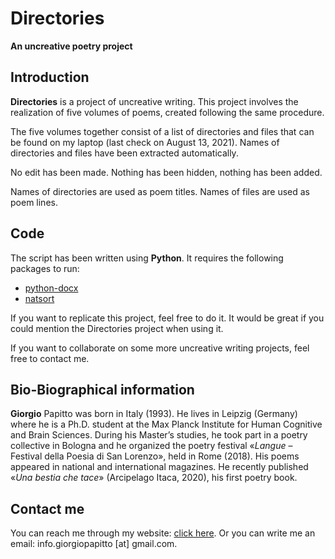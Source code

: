 # Directories
**An uncreative poetry project**

## Introduction
**Directories** is a project of uncreative writing. This project involves the realization of five volumes of poems, created following the same procedure. 

The five volumes together consist of a list of directories and files that can be found on my laptop (last check on August 13, 2021). Names of directories and files have been extracted automatically. 

No edit has been made. Nothing has been hidden, nothing has been added. 

Names of directories are used as poem titles. Names of files are used as poem lines. 

## Code
The script has been written using **Python**. It requires the following packages to run:
- [python-docx](https://pypi.org/project/python-docx/)
- [natsort](https://pypi.org/project/natsort/)

If you want to replicate this project, feel free to do it. It would be great if you could mention the Directories project when using it.

If you want to collaborate on some more uncreative writing projects, feel free to contact me.

## Bio-Biographical information
**Giorgio** Papitto was born in Italy (1993). He lives in Leipzig (Germany) where he is a Ph.D. student at the Max Planck Institute for Human Cognitive and Brain Sciences. During his Master’s studies, he took part in a poetry collective in Bologna and he organized the poetry festival «_Langue_ – Festival della Poesia di San Lorenzo», held in Rome (2018). His poems appeared in national and international magazines. He recently published «_Una bestia che tace_» (Arcipelago Itaca, 2020), his first poetry book. 

## Contact me
You can reach me through my website: [click here](https://www.giorgiopapitto-poesia.it/). 
Or you can write me an email: info.giorgiopapitto [at] gmail.com.
